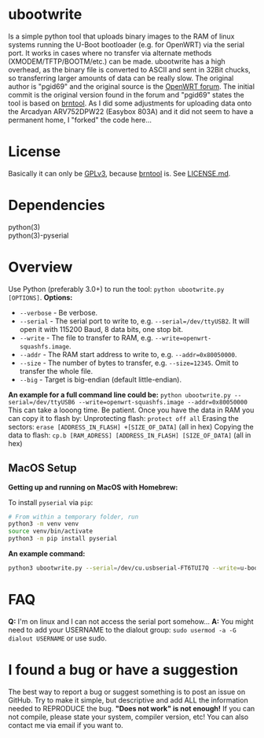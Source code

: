 ubootwrite
========
Is a simple python tool that uploads binary images to the RAM of linux systems running the U-Boot bootloader (e.g. for OpenWRT) via the serial port. It works in cases where no transfer via alternate methods (XMODEM/TFTP/BOOTM/etc.) can be made. ubootwrite has a high overhead, as the binary file is converted to ASCII and sent in 32Bit chucks, so transferring larger amounts of data can be really slow.
The original author is "pgid69" and the original source is the [OpenWRT forum](https://forum.openwrt.org/viewtopic.php?pid=183315#p183315). The initial commit is the original version found in the forum and "pgid69" states the tool is based on [brntool](https://github.com/rvalles/brntool). As I did some adjustments for uploading data onto the Arcadyan ARV752DPW22 (Easybox 803A) and it did not seem to have a permanent home, I "forked" the code here...

License
========
Basically it can only be [GPLv3](http://opensource.org/licenses/GPL-3.0), because [brntool](https://github.com/rvalles/brntool) is. See [LICENSE.md](LICENSE.md).

Dependencies
========
python(3)  
python(3)-pyserial

Overview
========
Use Python (preferably 3.0+) to run the tool: ```python ubootwrite.py [OPTIONS]```.
**Options:**
* ```--verbose``` - Be verbose.
* ```--serial``` - The serial port to write to, e.g. ```--serial=/dev/ttyUSB2```. It will open it with 115200 Baud, 8 data bits, one stop bit.
* ```--write``` - The file to transfer to RAM, e.g. ```--write=openwrt-squashfs.image```.
* ```--addr``` - The RAM start address to write to, e.g. ```--addr=0x80050000```.
* ```--size``` - The number of bytes to transfer, e.g. ```--size=12345```. Omit to transfer the whole file.
* ```--big``` - Target is big-endian (default little-endian).

**An example for a full command line could be:**
```python ubootwrite.py --serial=/dev/ttyUSB6 --write=openwrt-squashfs.image --addr=0x80050000```
This can take a looong time. Be patient. Once you have the data in RAM you can copy it to flash by:
Unprotecting flash: ```protect off all```
Erasing the sectors: ```erase [ADDRESS_IN_FLASH] +[SIZE_OF_DATA]``` (all in hex)
Copying the data to flash: ```cp.b [RAM_ADRESS] [ADDRESS_IN_FLASH] [SIZE_OF_DATA]``` (all in hex)

## MacOS Setup

**Getting up and running on MacOS with Homebrew:**

To install `pyserial` via `pip`:

```sh
# From within a temporary folder, run
python3 -m venv venv
source venv/bin/activate
python3 -m pip install pyserial
```

**An example command:**

```sh
python3 ubootwrite.py --serial=/dev/cu.usbserial-FT6TUI7Q --write=u-boot.mbn --addr=0x44000000
```

FAQ
========
**Q:** I'm on linux and I can not access the serial port somehow...
**A:** You might need to add your USERNAME to the dialout group: ```sudo usermod -a -G dialout USERNAME``` or use sudo.

I found a bug or have a suggestion
========
The best way to report a bug or suggest something is to post an issue on GitHub. Try to make it simple, but descriptive and add ALL the information needed to REPRODUCE the bug. **"Does not work" is not enough!** If you can not compile, please state your system, compiler version, etc! You can also contact me via email if you want to.
